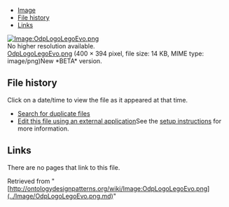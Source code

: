 * [Image](../Image/OdpLogoLegoEvo.png.md#file)
* [File history](../Image/OdpLogoLegoEvo.png.md#filehistory)
* [Links](../Image/OdpLogoLegoEvo.png.md#filelinks)

[![Image:OdpLogoLegoEvo.png](../../../images/6/68/OdpLogoLegoEvo.png)](../../../images/6/68/OdpLogoLegoEvo.png)  
No higher resolution available.  
[OdpLogoLegoEvo.png](../../../images/6/68/OdpLogoLegoEvo.png)‎ (400 × 394 pixel, file size: 14 KB, MIME type: image/png)New \*BETA\* version.




## File history

Click on a date/time to view the file as it appeared at that time.



  
* [Search for duplicate files](http://ontologydesignpatterns.org/wiki/Special:FileDuplicateSearch/OdpLogoLegoEvo.png "Special:FileDuplicateSearch/OdpLogoLegoEvo.png")
* [Edit this file using an external application](http://ontologydesignpatterns.org/wiki/index.php?title=Image:OdpLogoLegoEvo.png&action=edit&externaledit=true&mode=file "Image:OdpLogoLegoEvo.png")See the [setup instructions](http://www.mediawiki.org/wiki/Manual:External_editors "http://www.mediawiki.org/wiki/Manual:External_editors") for more information.

## Links



There are no pages that link to this file.




Retrieved from "[http://ontologydesignpatterns.org/wiki/Image:OdpLogoLegoEvo.png](../Image/OdpLogoLegoEvo.png.md)"